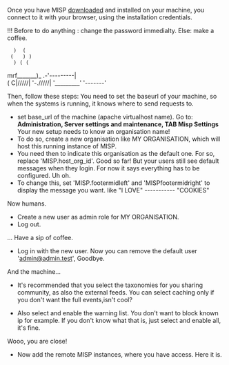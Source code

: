 Once you have MISP [downloaded](https://www.circl.lu/misp-images/latest/) and installed on your machine, you connect to it with your browser, using the installation credentials.

!!!
Before to do anything : change the password immedialty.
Else: make a coffee.

      )  (
     (   ) )
      ) ( (
 mrf_______)_
 .-'---------|  
( C|/\/\/\/\/|
 '-./\/\/\/\/|
   '_________'
    '-------'
    
Then, follow these steps:
You need to set the baseurl of your machine, so when the systems is running, it knows where to send requests to.
  - set base_url of the machine (apache virtualhost name). Go to: **Administration, Server settings and maintenance, TAB Misp Settings**
Your new setup needs to know an organisation name!
  - To do so, create a new organisation like MY ORGANISATION, which will host this running instance of MISP.
  - You need then to indicate this organisation as the default one. For so, replace 'MISP.host_org_id'.
Good so far!
But your users still see default messages when they login. For now it says everything has to be configured. Uh oh. 
  - To change this, set 'MISP.footermidleft' and 'MISPfootermidright' to display the message you want. like "I LOVE" ----------- "COOKIES" 
  
Now humans. 
  - Create a new user as admin role for MY ORGANISATION.
  - Log out.

... Have a sip of coffee.
  - Log in with the new user. Now you can remove the default user 'admin@admin.test', Goodbye.

And the machine...
  - It's recommended that you select the taxonomies for you sharing community, as also the external feeds. You can select caching only if you don't want the full events,isn't cool?

  - Also select and enable the warning list. You don't want to block known ip for example. If you don't know what that is, just select and enable all, it's fine.

Wooo, you are close!
  - Now add the remote MISP instances, where you have access.
Here it is.
